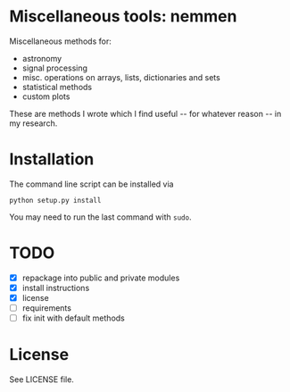 Miscellaneous tools: nemmen
===================

Miscellaneous methods for:

* astronomy
* signal processing
* misc. operations on arrays, lists, dictionaries and sets
* statistical methods
* custom plots

These are methods I wrote which I find useful -- for whatever reason -- in my research.

# Installation

The command line script can be installed via

    python setup.py install

You may need to run the last command with `sudo`.





# TODO

* [x] repackage into public and private modules
* [x] install instructions
* [x] license
* [ ] requirements
* [ ] fix init with default methods

# License

See LICENSE file.